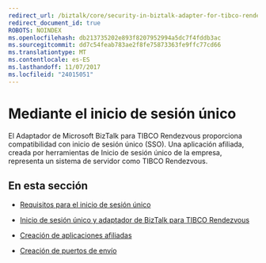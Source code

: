 ```yaml
---
redirect_url: /biztalk/core/security-in-biztalk-adapter-for-tibco-rendezvous/
redirect_document_id: true
ROBOTS: NOINDEX
ms.openlocfilehash: db213735202e893f8207952994a5dc7f4fddb3ac
ms.sourcegitcommit: dd7c54feab783ae2f8fe75873363fe9ffc77cd66
ms.translationtype: MT
ms.contentlocale: es-ES
ms.lasthandoff: 11/07/2017
ms.locfileid: "24015051"
---
```

# <a name="using-single-sign-on"></a>Mediante el inicio de sesión único
El Adaptador de Microsoft BizTalk para TIBCO Rendezvous proporciona compatibilidad con inicio de sesión único (SSO). Una aplicación afiliada, creada por herramientas de Inicio de sesión único de la empresa, representa un sistema de servidor como TIBCO Rendezvous.  
  
## <a name="in-this-section"></a>En esta sección  
  
-   [Requisitos para el inicio de sesión único](../core/requirements-for-single-sign-on3.md)  
  
-   [Inicio de sesión único y adaptador de BizTalk para TIBCO Rendezvous](../core/single-sign-on-and-biztalk-adapter-for-tibco-rendezvous.md)  
  
-   [Creación de aplicaciones afiliadas](../core/creating-affiliate-applications1.md)  
  
-   [Creación de puertos de envío](../core/creating-send-ports2.md)